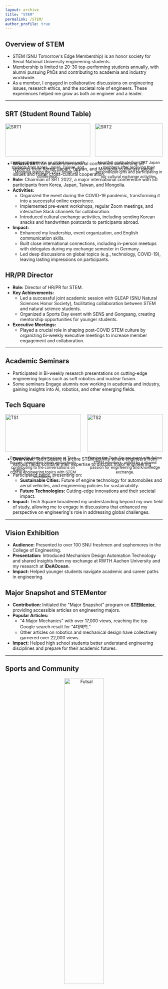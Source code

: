 ```yaml
---
layout: archive
title: "STEM"
permalink: /STEM/
author_profile: true
---
```


## Overview of STEM

- STEM (SNU Tomorrow's Edge Membership) is an honor society for Seoul National University engineering students.
- Membership is limited to 20-30 top-performing students annually, with alumni pursuing PhDs and contributing to academia and industry worldwide.
- As a member, I engaged in collaborative discussions on engineering issues, research ethics, and the societal role of engineers. These experiences helped me grow as both an engineer and a leader.

---
## SRT (Student Round Table)

<div style="display: flex; justify-content: space-between;">
    <div style="width: 54%;">
        <img src="https://cksdml1014.github.io/chanisong/images/SRT1.png" alt="SRT1" style="width: 100%;">
        <p style="font-size: 12px; text-align: center;">Leading discussions on global issues with students from Korea, Japan, Taiwan, and Mongolia during the 2022 online SRT conference.</p>
    </div>
    <div style="width: 43%;">
        <img src="https://cksdml1014.github.io/chanisong/images/SRT2.jpg" alt="SRT2" style="width: 100%;">
        <p style="font-size: 12px; text-align: center;">Heartfelt gratitude from SRT Japan members after receiving their personalized gifts and participating in our cultural exchange activities.</p>
    </div>
</div>

- **What is SRT:** An annual international conference connecting 50 students from Korea, Japan, Taiwan, and Mongolia to discuss global issues and foster cross-cultural cooperation.
- **Role:** Chairman of SRT 2022, a major international conference with 50 participants from Korea, Japan, Taiwan, and Mongolia.
- **Activities:** 
  - Organized the event during the COVID-19 pandemic, transforming it into a successful online experience.
  - Implemented pre-event workshops, regular Zoom meetings, and interactive Slack channels for collaboration.
  - Introduced cultural exchange activities, including sending Korean snacks and handwritten postcards to participants abroad.
- **Impact:** 
  - Enhanced my leadership, event organization, and English communication skills.
  - Built close international connections, including in-person meetups with delegates during my exchange semester in Germany.
  - Led deep discussions on global topics (e.g., technology, COVID-19), leaving lasting impressions on participants.

## HR/PR Director

- **Role:** Director of HR/PR for STEM.
- **Key Achievements:**
  - Led a successful joint academic session with GLEAP (SNU Natural Sciences Honor Society), facilitating collaboration between STEM and natural science students.
  - Organized a Sports Day event with SENS and Gongsang, creating mentorship opportunities for younger students.
- **Executive Meetings:** 
  - Played a crucial role in shaping post-COVID STEM culture by organizing bi-weekly executive meetings to increase member engagement and collaboration.

---
## Academic Seminars

- Participated in Bi-weekly research presentations on cutting-edge engineering topics such as soft robotics and nuclear fusion.
- Some seminars Engage alumnis now working in academia and industry, gaining insights into AI, robotics, and other emerging fields.

## Tech Square

<div style="display: flex; justify-content: space-between;">
    <div style="width: 48%;">
        <img src="https://cksdml1014.github.io/chanisong/images/TS1.JPG" alt="TS1" style="width: 100%;">
        <p style="font-size: 12px; text-align: center;">Engaged in deep discussions at Tech Square, presenting ideas and actively contributing to the conversations on critical engineering topics with STEM members.</p>
    </div>
    <div style="width: 48%;">
        <img src="https://cksdml1014.github.io/chanisong/images/TS2.JPG" alt="TS2" style="width: 100%;">
        <p style="font-size: 12px; text-align: center;">Closing the Tech Square event with fellow STEM members, united by a shared passion for engineering and knowledge exchange.</p>
    </div>
</div>

- **Overview:** Tech Square is a core STEM activity where engineers from various fields combine their expertise to discuss major engineering topics.
- Participated twice, presenting on:
  - **Sustainable Cities:** Future of engine technology for automobiles and aerial vehicles, and engineering policies for sustainability.
  - **Future Technologies:** Cutting-edge innovations and their societal impact.
- **Impact:** Tech Square broadened my understanding beyond my own field of study, allowing me to engage in discussions that enhanced my perspective on engineering's role in addressing global challenges.

---
## Vision Exhibition

- **Audience:** Presented to over 100 SNU freshmen and sophomores in the College of Engineering.
- **Presentation:** Introduced Mechanism Design Automation Technology and shared insights from my exchange at RWTH Aachen University and my research at **IDeAOcean**.
- **Impact:** Helped younger students navigate academic and career paths in engineering.

## Major Snapshot and STEMentor

- **Contribution:** Initiated the "Major Snapshot" program on **[STEMentor](https://stementor.tistory.com/)**, providing accessible articles on engineering majors.
- **Popular Articles:** 
  - "4 Major Mechanics" with over 17,000 views, reaching the top Google search result for "4대역학."
  - Other articles on robotics and mechanical design have collectively garnered over 22,000 views.
- **Impact:** Helped high school students better understand engineering disciplines and prepare for their academic futures.

---
## Sports and Community

<div style="text-align: center;">
    <img src="https://cksdml1014.github.io/chanisong/images/futsal.jpg" alt="Futsal" style="width: 50%;">
    <p style="font-size: 12px;">Celebrating teamwork and perseverance after securing 2nd place in the university futsal competition.</p>
</div>

- **Key Achievement:** Played as goalkeeper and secured 2nd place in the SNU engineering futsal competition.
- **Other Activities:** Engaged in marathons, kayaking, and swimming with STEM members, fostering a strong sense of community and teamwork.
